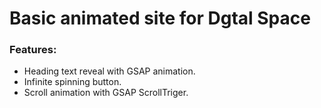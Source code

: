 # Basic animated site for Dgtal Space

### Features:

- Heading text reveal with GSAP animation.
- Infinite spinning button.
- Scroll animation with GSAP ScrollTriger.
